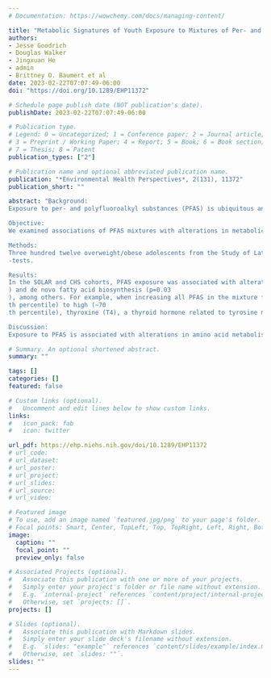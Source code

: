 ```yaml
---
# Documentation: https://wowchemy.com/docs/managing-content/

title: "Metabolic Signatures of Youth Exposure to Mixtures of Per- and Polyfluoroalkyl Substances: A Multi-Cohort Study"
authors: 
- Jesse Goodrich
- Douglas Walker
- Jingxuan He
- admin 
- Brittney O. Baumert et al
date: 2023-02-22T07:07:49-06:00
doi: "https://doi.org/10.1289/EHP11372"

# Schedule page publish date (NOT publication's date).
publishDate: 2023-02-22T07:07:49-06:00

# Publication type.
# Legend: 0 = Uncategorized; 1 = Conference paper; 2 = Journal article;
# 3 = Preprint / Working Paper; 4 = Report; 5 = Book; 6 = Book section;
# 7 = Thesis; 8 = Patent
publication_types: ["2"]

# Publication name and optional abbreviated publication name.
publication: "*Environmental Health Perspectives*, 2(131), 11372"
publication_short: ""

abstract: "Background:
Exposure to per- and polyfluoroalkyl substances (PFAS) is ubiquitous and has been associated with an increased risk of several cardiometabolic diseases. However, the metabolic pathways linking PFAS exposure and human disease are unclear.

Objective:
We examined associations of PFAS mixtures with alterations in metabolic pathways in independent cohorts of adolescents and young adults.

Methods:
Three hundred twelve overweight/obese adolescents from the Study of Latino Adolescents at Risk (SOLAR) and 137 young adults from the Southern California Children’s Health Study (CHS) were included in the analysis. Plasma PFAS and the metabolome were determined using liquid-chromatography/high-resolution mass spectrometry. A metabolome-wide association study was performed on log-transformed metabolites using Bayesian regression with a g-prior specification and g-computation for modeling exposure mixtures to estimate the impact of exposure to a mixture of six ubiquitous PFAS (PFOS, PFHxS, PFHpS, PFOA, PFNA, and PFDA). Pathway enrichment analysis was performed using Mummichog and Gene Set Enrichment Analysis. Significance across cohorts was determined using weighted Z
-tests.

Results:
In the SOLAR and CHS cohorts, PFAS exposure was associated with alterations in tyrosine metabolism (meta-analysis p=0.00002
) and de novo fatty acid biosynthesis (p=0.03
), among others. For example, when increasing all PFAS in the mixture from low (∼30
th percentile) to high (∼70
th percentile), thyroxine (T4), a thyroid hormone related to tyrosine metabolism, increased by 0.72 standard deviations (SDs; equivalent to a standardized mean difference) in the SOLAR cohort (95% Bayesian credible interval (BCI): 0.00, 1.20) and 1.60 SD in the CHS cohort (95% BCI: 0.39, 2.80). Similarly, when going from low to high PFAS exposure, arachidonic acid increased by 0.81 SD in the SOLAR cohort (95% BCI: 0.37, 1.30) and 0.67 SD in the CHS cohort (95% BCI: 0.00, 1.50). In general, no individual PFAS appeared to drive the observed associations.

Discussion:
Exposure to PFAS is associated with alterations in amino acid metabolism and lipid metabolism in adolescents and young adults."

# Summary. An optional shortened abstract.
summary: ""

tags: []
categories: []
featured: false

# Custom links (optional).
#   Uncomment and edit lines below to show custom links.
links:
#   icon_pack: fab
#   icon: twitter

url_pdf: https://ehp.niehs.nih.gov/doi/10.1289/EHP11372
# url_code:
# url_dataset:
# url_poster:
# url_project:
# url_slides:
# url_source:
# url_video:

# Featured image
# To use, add an image named `featured.jpg/png` to your page's folder. 
# Focal points: Smart, Center, TopLeft, Top, TopRight, Left, Right, BottomLeft, Bottom, BottomRight.
image:
  caption: ""
  focal_point: ""
  preview_only: false

# Associated Projects (optional).
#   Associate this publication with one or more of your projects.
#   Simply enter your project's folder or file name without extension.
#   E.g. `internal-project` references `content/project/internal-project/index.md`.
#   Otherwise, set `projects: []`.
projects: []

# Slides (optional).
#   Associate this publication with Markdown slides.
#   Simply enter your slide deck's filename without extension.
#   E.g. `slides: "example"` references `content/slides/example/index.md`.
#   Otherwise, set `slides: ""`.
slides: ""
---
```

